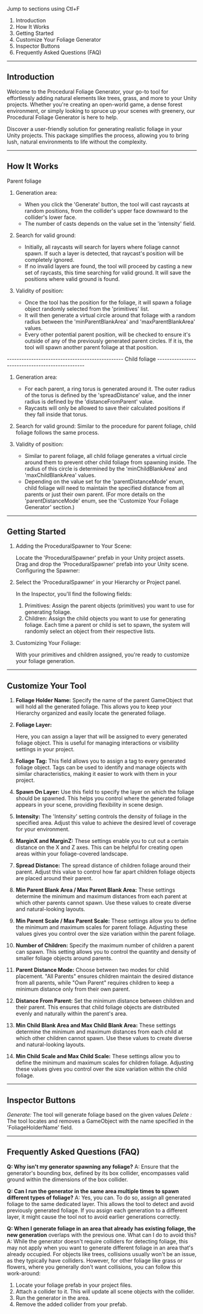 Jump to sections using Ctl+F
1. Introduction
2. How It Works
3. Getting Started
4. Customize Your Foliage Generator
5. Inspector Buttons
6. Frequently Asked Questions (FAQ)

-------------
Introduction
-------------
Welcome to the Procedural Foliage Generator, your go-to tool for effortlessly adding natural
elements like trees, grass, and more to your Unity projects. Whether you're creating an
open-world game, a dense forest environment, or simply looking to spruce up your scenes
with greenery, our Procedural Foliage Generator is here to help.

Discover a user-friendly solution for generating realistic foliage in your Unity projects.
This package simplifies the process, allowing you to bring lush, natural environments to
life without the complexity.

------------
How It Works
------------
Parent foliage
1. Generation area:
   - When you click the 'Generate' button, the tool will cast raycasts at random positions, from the collider's
     upper face downward to the collider's lower face.
   - The number of casts depends on the value set in the 'intensity' field.

2. Search for valid ground:
   - Initially, all raycasts will search for layers where foliage cannot spawn. If such a layer is detected,
     that raycast's position will be completely ignored.
   - If no invalid layers are found, the tool will proceed by casting a new set of raycasts, this time searching
     for valid ground. It will save the positions where valid ground is found.

3. Validity of position:
   - Once the tool has the position for the foliage, it will spawn a foliage object randomly selected from the
     'primitives' list.
   - It will then generate a virtual circle around that foliage with a random radius between the
     'minParentBlankArea' and 'maxParentBlankArea' values.
   - Every other potential parent position, will be checked to ensure it's outside of any of the previously
     generated parent circles. If it is, the tool will spawn another parent foliage at that position.

------------------------------------------------ Child foliage ------------------------------------------------
1. Generation area:
   - For each parent, a ring torus is generated around it. The outer radius of the torus is defined by the
     'spreadDistance' value, and the inner radius is defined by the 'distanceFromParent' value.
   - Raycasts will only be allowed to save their calculated positions if they fall inside that torus.

2. Search for valid ground:
   Similar to the procedure for parent foliage, child foliage follows the same process.

3. Validity of position:
   - Similar to parent foliage, all child foliage generates a virtual circle around them to prevent other
     child foliage from spawning inside. The radius of this circle is determined by the 'minChildBlankArea'
     and 'maxChildBlankArea' values.
   - Depending on the value set for the 'parentDistanceMode' enum, child foliage will need to maintain the
     specified distance from all parents or just their own parent. (For more details on the
     'parentDistanceMode' enum, see the 'Customize Your Foliage Generator' section.)

----------------
Getting Started
----------------
1. Adding the ProceduralSpawner to Your Scene:

   Locate the 'ProceduralSpawner' prefab in your Unity project assets.
   Drag and drop the 'ProceduralSpawner' prefab into your Unity scene.
   Configuring the Spawner:

2. Select the 'ProceduralSpawner' in your Hierarchy or Project panel.

   In the Inspector, you'll find the following fields:

   1. Primitives: Assign the parent objects (primitives) you want to use for generating foliage.
   2. Children: Assign the child objects you want to use for generating foliage.
      Each time a parent or child is set to spawn, the system will randomly select an object 
      from their respective lists.

3. Customizing Your Foliage:

   With your primitives and children assigned, you're ready to customize your foliage generation.

-------------------
Customize Your Tool
-------------------
1.  __Foliage Holder Name:__
    Specify the name of the parent GameObject that will hold all the generated foliage. This
    allows you to keep your Hierarchy organized and easily locate the generated foliage.

2.  __Foliage Layer:__

    Here, you can assign a layer that will be assigned to every generated foliage object. This
    is useful for managing interactions or visibility settings in your project.

4.  __Foliage Tag:__
    This field allows you to assign a tag to every generated foliage object. Tags can be used to
    identify and manage objects with similar characteristics, making it easier to work with them
    in your project.

5.  __Spawn On Layer:__
    Use this field to specify the layer on which the foliage should be spawned. This helps you
    control where the generated foliage appears in your scene, providing flexibility in scene
    design.

6.  __Intensity:__
    The 'Intensity' setting controls the density of foliage in the specified area. Adjust this
    value to achieve the desired level of coverage for your environment.

7.  __MarginX and MarginZ:__
    These settings enable you to cut out a certain distance on the X and Z axes. This can be
    helpful for creating open areas within your foliage-covered landscape.

8.  __Spread Distance:__
    The spread distance of children foliage around their parent. Adjust this value to control
    how far apart children foliage objects are placed around their parent.

9.  __Min Parent Blank Area / Max Parent Blank Area:__
    These settings determine the minimum and maximum distances from each parent at which other
    parents cannot spawn. Use these values to create diverse and natural-looking layouts.

13. __Min Parent Scale / Max Parent Scale:__
    These settings allow you to define the minimum and maximum scales for parent foliage.
    Adjusting these values gives you control over the size variation within the parent foliage.

9.  __Number of Children:__
    Specify the maximum number of children a parent can spawn. This setting allows you to control
    the quantity and density of smaller foliage objects around parents.

10. __Parent Distance Mode:__
    Choose between two modes for child placement. "All Parents" ensures children maintain the
    desired distance from all parents, while "Own Parent" requires children to keep a minimum
    distance only from their own parent.

11. __Distance From Parent:__
    Set the minimum distance between children and their parent. This ensures that child foliage
    objects are distributed evenly and naturally within the parent's area.

12. __Min Child Blank Area and Max Child Blank Area:__
    These settings determine the minimum and maximum distances from each child at which other
    children cannot spawn. Use these values to create diverse and natural-looking layouts.

13. __Min Child Scale and Max Child Scale:__
    These settings allow you to define the minimum and maximum scales for children foliage.
    Adjusting these values gives you control over the size variation within the child foliage.

------------------
Inspector Buttons
------------------
_Generate:_ The tool will generate foliage based on the given values
_Delete  :_ The tool locates and removes a GameObject with the name specified in the 'FoliageHolderName' field.


---------------------------------
Frequently Asked Questions (FAQ)
---------------------------------
__Q: Why isn't my generator spawning any foliage?__
A: Ensure that the generator's bounding box, defined by its box collider, encompasses valid
   ground within the dimensions of the box collider.

__Q: Can I run the generator in the same area multiple times to spawn different types of foliage?__
A: Yes, you can. To do so, assign all generated foliage to the same dedicated layer. This allows
   the tool to detect and avoid previously generated foliage. If you assign each generation to
   a different layer, it might cause the tool not to avoid earlier generations correctly.

__Q: When I generate foliage in an area that already has existing foliage, the new generation__
   overlaps with the previous one. What can I do to avoid this?
A: While the generator doesn't require colliders for detecting foliage, this may not apply when
   you want to generate different foliage in an area that's already occupied. For objects like
   trees, collisions usually won't be an issue, as they typically have colliders. However, for
   other foliage like grass or flowers, where you generally don't want collisions, you can follow
   this work-around:

   1. Locate your foliage prefab in your project files.
   2. Attach a collider to it. This will update all scene objects with the collider.
   3. Run the generator in the area.
   4. Remove the added collider from your prefab.
 
